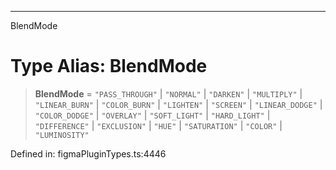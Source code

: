 ---

BlendMode

# Type Alias: BlendMode

> **BlendMode** = `"PASS_THROUGH"` \| `"NORMAL"` \| `"DARKEN"` \| `"MULTIPLY"` \| `"LINEAR_BURN"` \| `"COLOR_BURN"` \| `"LIGHTEN"` \| `"SCREEN"` \| `"LINEAR_DODGE"` \| `"COLOR_DODGE"` \| `"OVERLAY"` \| `"SOFT_LIGHT"` \| `"HARD_LIGHT"` \| `"DIFFERENCE"` \| `"EXCLUSION"` \| `"HUE"` \| `"SATURATION"` \| `"COLOR"` \| `"LUMINOSITY"`

Defined in: figmaPluginTypes.ts:4446
